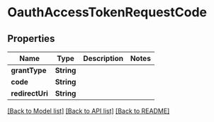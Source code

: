 # OauthAccessTokenRequestCode

## Properties
Name | Type | Description | Notes
------------ | ------------- | ------------- | -------------
**grantType** | **String** |  | 
**code** | **String** |  | 
**redirectUri** | **String** |  | 

[[Back to Model list]](../README.md#documentation-for-models) [[Back to API list]](../README.md#documentation-for-api-endpoints) [[Back to README]](../README.md)


